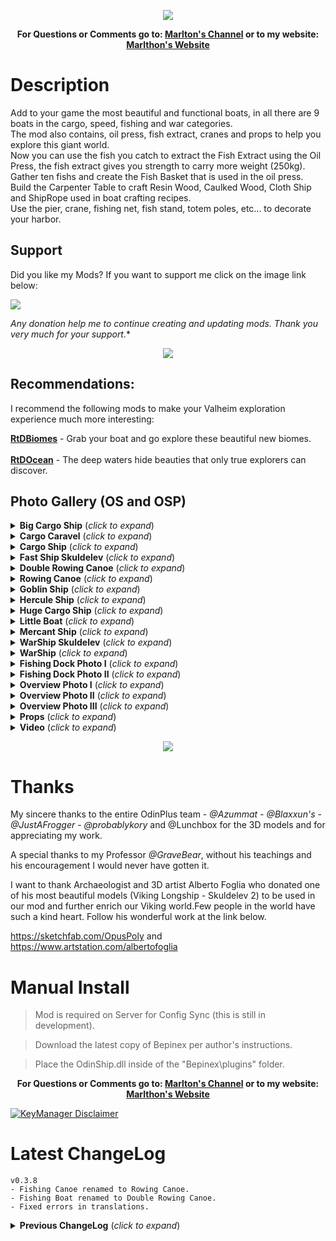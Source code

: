 <p align="center"><img src="https://i.ibb.co/28KKf1n/bannerodinship.jpg"></p>
<p align="center"><b>For Questions or Comments go to: <a href="https://discord.gg/mZNHDwxTgp">Marlton's Channel</a> or to my website: <a href="https://marlthon.com/">Marlthon's Website</a></b></p>

# Description
Add to your game the most beautiful and functional boats, in all there are 9 boats in the cargo, speed, fishing and war categories.</br>
The mod also contains, oil press, fish extract, cranes and props to help you explore this giant world.</br>
Now you can use the fish you catch to extract the Fish Extract using the Oil Press, the fish extract gives you strength to carry more weight (250kg).</br>
Gather ten fishs and create the Fish Basket that is used in the oil press.</br>
Build the Carpenter Table to craft Resin Wood, Caulked Wood, Cloth Ship and ShipRope used in boat crafting recipes.</br>
Use the pier, crane, fishing net, fish stand, totem poles, etc... to decorate your harbor.</br>

## Support

Did you like my Mods? If you want to support me click on the image link below:</br>

<a href="https://marlthon.com/spontaneous-donation"><img src="https://i.ibb.co/kJqcqkg/Pay-Pal-Donate.png" /></a>

*Any donation help me to continue creating and updating mods. Thank you very much for your support.**

<p align="center"><a href="https://marlthon.com/custom-mods"><img src="https://i.ibb.co/YTJ91SF/Banner-Custom-Mods.png" /></a></p>

## Recommendations:
I recommend the following mods to make your Valheim exploration experience much more interesting:

<b><a href="https://valheim.thunderstore.io/package/ReadyToDie/RtDBiomes/">RtDBiomes</a></b> - Grab your boat and go explore these beautiful new biomes.</br>
</br>
<b><a href="https://valheim.thunderstore.io/package/ReadyToDie/RtDOcean/">RtDOcean</a></b> - The deep waters hide beauties that only true explorers can discover.


## Photo Gallery (OS and OSP)

<details>
<summary><b>Big Cargo Ship</b> (<i>click to expand</i>)</summary>
<br/>
<p align="center"><img src="https://i.ibb.co/t3bxfvp/Big-Cargo-Ship.jpg"></p>
</details>

<details>
<summary><b>Cargo Caravel</b> (<i>click to expand</i>)</summary>
<br/>
<p align="center"><img src="https://i.ibb.co/3W0FkgD/Cargo-Caravel.jpg"></p>
</details>

<details>
<summary><b>Cargo Ship</b> (<i>click to expand</i>)</summary>
<br/>
<p align="center"><img src="https://i.ibb.co/fkSf38B/Cargo-Ship.jpg"></p>
</details>

<details>
<summary><b>Fast Ship Skuldelev</b> (<i>click to expand</i>)</summary>
<br/>
<p align="center"><img src="https://i.ibb.co/KqqLPF1/FastShip.jpg"></p>
</details>

<details>
<summary><b>Double Rowing Canoe</b> (<i>click to expand</i>)</summary>
<br/>
<p align="center"><img src="https://i.ibb.co/Z2PxcX5/Double-Rowing-Canoe.jpg"></p>
</details>

<details>
<summary><b>Rowing Canoe</b> (<i>click to expand</i>)</summary>
<br/>
<p align="center"><img src="https://i.ibb.co/tzZWDCq/Rowing-Canoe.jpg"></p>
</details>

<details>
<summary><b>Goblin Ship</b> (<i>click to expand</i>)</summary>
<br/>
<p align="center"><img src="https://i.ibb.co/P4SGdLy/Goblin-Ship.jpg"></p>
</details>

<details>
<summary><b>Hercule Ship</b> (<i>click to expand</i>)</summary>
<br/>
<p align="center"><img src="https://i.ibb.co/wWVGYjC/Hercule-Ship.jpg"></p>
</details>

<details>
<summary><b>Huge Cargo Ship</b> (<i>click to expand</i>)</summary>
<br/>
<p align="center"><img src="https://i.ibb.co/Yhvhgzv/Huge-Cargo-Ship.jpg"></p>
</details>

<details>
<summary><b>Little Boat</b> (<i>click to expand</i>)</summary>
<br/>
<p align="center"><img src="https://i.ibb.co/Jky5mk3/Little-Boat.jpg"></p>
</details>

<details>
<summary><b>Mercant Ship</b> (<i>click to expand</i>)</summary>
<br/>
<p align="center"><img src="https://i.ibb.co/Zmcy4CP/Mercant-Ship.jpg"></p>
</details>

<details>
<summary><b>WarShip Skuldelev</b> (<i>click to expand</i>)</summary>
<br/>
<p align="center"><img src="https://i.ibb.co/dKG8hQ5/War-Ship-Skuldelev.jpg"></p>
</details>

<details>
<summary><b>WarShip</b> (<i>click to expand</i>)</summary>
<br/>
<p align="center"><img src="https://i.ibb.co/qJLtJBZ/Warship.jpg"></p>
</details>

<details>
<summary><b>Fishing Dock Photo I</b> (<i>click to expand</i>)</summary>
<br/>
<p align="center"><img src="https://i.ibb.co/GsNL0ny/Fishingdock01.jpg"></p>
</details>

<details>
<summary><b>Fishing Dock Photo II</b> (<i>click to expand</i>)</summary>
<br/>
<p align="center"><img src="https://i.ibb.co/tDj5KJ4/Fishingdock02.jpg"></p>
</details>

<details>
<summary><b>Overview Photo I</b> (<i>click to expand</i>)</summary>
<br/>
<p align="center"><img src="https://i.ibb.co/FXLKpbh/visaogeral01.png"></p>
</details>

<details>
<summary><b>Overview Photo II</b> (<i>click to expand</i>)</summary>
<br/>
<p align="center"><img src="https://i.ibb.co/L9y6SWv/visaogeral02.png"></p>
</details>

<details>
<summary><b>Overview Photo III</b> (<i>click to expand</i>)</summary>
<br/>
<p align="center"><img src="https://i.ibb.co/WW6fjPk/visaogeral03.png"></p>
</details>

<details>
<summary><b>Props</b> (<i>click to expand</i>)</summary>
<br/>
<p align="center"><img src="https://i.ibb.co/jDzSz6y/Props.jpg"></p>
</details>

<details>
<summary><b>Video</b> (<i>click to expand</i>)</summary>
<br/>
<p align="center"><a href="https://www.youtube.com/watch?v=j0rVIrGSoW4"><img src="https://i.ibb.co/F8BNLNV/Click-Youtube.jpg" /></a></p>
</details>

<p align="center"><img src="https://i.ibb.co/XkCT77x/Marlthon-Mods.png"></p>


# Thanks

My sincere thanks to the entire OdinPlus team -  <i>@Azummat - @Blaxxun's - @JustAFrogger - @probablykory</i> and @Lunchbox for the 3D models and for appreciating my work.

A special thanks to my Professor <i>@GraveBear</i>, without his teachings and his encouragement I would never have gotten it.

I want to thank Archaeologist and 3D artist Alberto Foglia who donated one of his most beautiful models (Viking Longship - Skuldelev 2) to be used in our mod and further enrich our Viking world.Few people in the world have such a kind heart. Follow his wonderful work at the link below.

https://sketchfab.com/OpusPoly and https://www.artstation.com/albertofoglia


# Manual Install

>Mod is required on Server for Config Sync (this is still in development). 

>Download the latest copy of Bepinex per author's instructions.

>Place the OdinShip.dll inside of the "Bepinex\plugins\" folder.

<p align="center"><b>For Questions or Comments go to: <a href="https://discord.gg/mZNHDwxTgp">Marlton's Channel</a> or to my website: <a href="https://marlthon.com/">Marlthon's Website</a></b></p>

[![KeyManager Disclaimer](https://noobtrap.eu/images/keymanager_disclaimer_server.png)](https://key.sayless.eu/faq.php)

# Latest ChangeLog

	v0.3.8
	- Fishing Canoe renamed to Rowing Canoe.
	- Fishing Boat renamed to Double Rowing Canoe.
	- Fixed errors in translations.
		
<details>
<summary><b>Previous ChangeLog</b> (<i>click to expand</i>)</summary>
<br/>

	v0.0.1
	- First version released, First version released, server sync active. (Will override player config if installed to server)
 
	v0.0.2
	- Added Vulkan support
 
	v0.0.3
	- Added Big Cargo Ship
 
	v0.0.4
	- Fixed bugs on vulkan, textures, material return and added Decorative Cargo Ship.
 
	v0.0.5
	- Fixed sail bug and other small fixes.
 
	v0.0.6
	- Added WarShip and other small fixes.
 
	v0.0.7
	- Fixed Vulkan textures
 
	v0.0.8
	- Added Fishing Boat, Transport Ship and fixed some bugs.
 
	v0.0.9
	- Fixed material destruction and return errors in FishingBoat and WarShip, added Russian and Portuguese BR translations.
 
	v0.1.0
	- Adding decorative items for pier, pulleys, crane, totems, Fish Extract and Oil Press. Made minor corrections and additions to the boats.
 
	v0.1.1
	- Added Skuldelev Warship.
	- Added Destruction effect to ships.
	- Replaced the Fishing Boat 3D Model.
	- Added Pier Crane and Construction Ship.
	- Effect improvements and other small fixes and additions.
	- Changed duration time and carrying capacity of Fish Extract.

	v0.1.2
	- Updated ServerSync for crossplay.
 
	v0.1.3
	- Serversync v1.13 Update to Fix Valheim Patch 0.211.11 (10/28/2022)
	- Added translations. (Portuguese, Chinese, Danish, French, German, Greek, Icelandic, Italian, Russian and Spanish)
	- Added again Fishing Canoe (On request)
 
	v0.1.4
	- Fixed bug in english language
 
	v0.1.5
	- Fixed little bugs, added rats in CargoShip and Viking-themed Shields in Skuldelev Warship.
 
	v0.1.6
	- Added turrets to War Ship, War Ship Skuldelev and Cargo Caravel (Plus)
	- Boats cannot now be dismantled using the hammer.
   
	v0.1.7
	- Fixed HarmonyPatch Bug.
 
	v0.1.8
	- Encryption removal.
 
	v0.1.9
	- Fixed onboard deck sounds.
 
	v0.2.0
	- Reduced the volume of deck sounds.
	- Fixed effect bugs when destroying ships.
 
	v0.2.1
	- Improvements to water effects.
 
	v0.2.2
	- Fixed issue with fish oil extractor.
 
	v0.2.3
	- Post fixes and changes to discord addresses.
 
	v0.2.4
	- Fixed smoke effect from turrets.
 
	v0.2.5
	- KeyManager update for new patch (0.213.4)
 
	v0.2.6
	- Fix for some objects not taking damage.
 
	v0.2.7
	- Added compatibility with Patch 0.216.9
	- Fixed small bugs.
  
	v0.2.8
	- Fixed KeyManager error.
  
	v0.2.9
	- Fixed bug in Oil Press.
	- Fix bug destroying the Skuldelev WarShip.
 
	v0.3.0
	- Added Carpenter Table, Carpenter Table Extension, Resin Wood, Caulked Wood and Cloth Ship.
	- Added Hercule Ship.
	- Changed recipes for boats.
 
	v0.3.1
	-  Sfx and Vfx changes.
	
	v0.3.2
	- Updated to the latest valheim build (217.14) hilders request.
	- Registered multiplayer effects.
 
	v0.3.3
	- Fixed bug in auto-pickup of items.
	
	v0.3.4
	- Updated for Valheim 0.217.22.
	- Updated for BepInEx 5.4.22.
	- Updated ServerSync to v1.15.
	- Updated PieceManager to v1.1.4.
	- Added OdinShip category in hammer construction tab.
	
	v0.3.5
	- Updated KeyManager.
	
	v0.3.6
	- Fixed carpenter's table recipe.
	
	v0.3.7
	- Updated KeyManager for servers with world modifications.
</details>


 